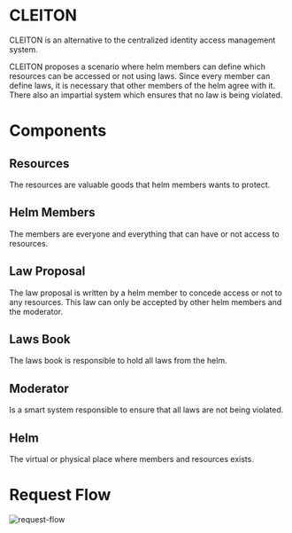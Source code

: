 # CLEITON
CLEITON is an alternative to the centralized identity access management system.

CLEITON proposes a scenario where helm members can define which resources can be accessed or not using laws. 
Since every member can define laws, it is necessary that other members of the helm agree with it. There also an impartial system which ensures that no law is being violated.

# Components
## Resources
The resources are valuable goods that helm members wants to protect.

## Helm Members
The members are everyone and everything that can have or not access to resources.

## Law Proposal
The law proposal is written by a helm member to concede access or not to any resources. This law can only be accepted by other helm members and the moderator.

## Laws Book
The laws book is responsible to hold all laws from the helm.

## Moderator
Is a smart system responsible to ensure that all laws are not being violated.

## Helm
The virtual or physical place where members and resources exists.

# Request Flow
![request-flow](https://user-images.githubusercontent.com/12648924/215489969-2c662145-c554-4490-af5e-f78508df2fbd.png)
